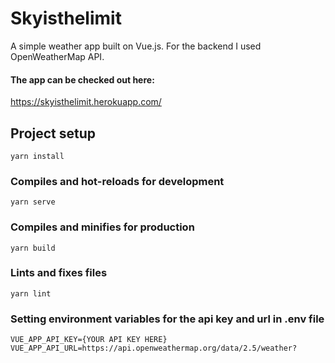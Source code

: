 # Skyisthelimit
A simple weather app built on Vue.js.
For the backend I used OpenWeatherMap API.

#### The app can be checked out here:
https://skyisthelimit.herokuapp.com/

## Project setup
```
yarn install
```

### Compiles and hot-reloads for development
```
yarn serve
```

### Compiles and minifies for production
```
yarn build
```

### Lints and fixes files
```
yarn lint
```

### Setting environment variables for the api key and url in .env file
```
VUE_APP_API_KEY={YOUR API KEY HERE}
VUE_APP_API_URL=https://api.openweathermap.org/data/2.5/weather?
```
